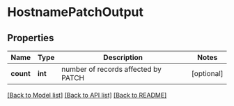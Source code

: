 # HostnamePatchOutput

## Properties
Name | Type | Description | Notes
------------ | ------------- | ------------- | -------------
**count** | **int** | number of records affected by PATCH | [optional] 

[[Back to Model list]](../README.md#documentation-for-models) [[Back to API list]](../README.md#documentation-for-api-endpoints) [[Back to README]](../README.md)


